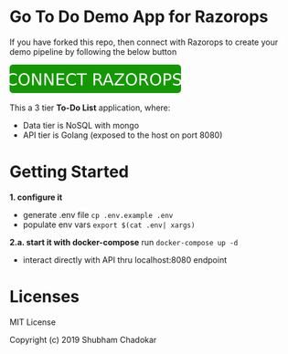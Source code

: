 # Go To Do Demo App for Razorops

If you have forked this repo, then connect with Razorops to create your demo pipeline by following the below button

[![Connect](https://github.com/razorops-public/images/blob/main/connect_with_github.svg)](https://dashboard.razorops.com/get-github-installation-link-for-org)


This a 3 tier **To-Do List** application,  where: 

- Data tier is NoSQL with mongo
- API tier is Golang (exposed to the host on port 8080)

# Getting Started

**1. configure it**

- generate .env file `cp .env.example .env`
- populate env vars `export $(cat .env| xargs)`

**2.a. start it with docker-compose** run `docker-compose up -d` 
- interact directly with API thru localhost:8080 endpoint

# Licenses

MIT License

Copyright (c) 2019 Shubham Chadokar
